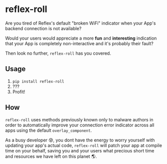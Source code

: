 # reflex-roll

Are you tired of Reflex's default "broken WiFi" indicator when your App's
backend connection is not available?

Would your users would appreciate a more
**fun** and **interesting** indication that your App is completely
non-interactive and it's probably their fault?

Then look no further, `reflex-roll` has you covered.

## Usage

1. `pip install reflex-roll`
2. ???
3. Profit!

## How

`reflex-roll` uses methods previously known only to malware authors in order to
automatically improve your connection error indicator across all apps using the
default `overlay_component`.

As a busy developer 😰, you dont have the energy to worry yourself with updating
your app's actual code, `reflex-roll` will patch your app at compile time on
your behalf, saving you and your users what precious short time and resources we
have left on this planet 🌎.